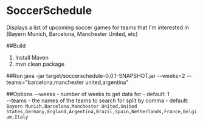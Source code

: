# SoccerSchedule

Displays a list of upcoming soccer games for teams that I'm interested in (Bayern Munich, Barcelona, Manchester United, etc)

##Build
1. Install Maven
2. mvn clean package

##Run
java -jar target/soccerschedule-0.0.1-SNAPSHOT.jar --weeks=2 --teams="barcelona,manchester united,argentina"

##Options
 --weeks - number of weeks to get data for - default: 1  
 --teams - the names of the teams to search for split by comma - default: `Bayern Munich,Barcelona,Manchester United,United States,Germany,England,Argentina,Brazil,Spain,Netherlands,France,Belgium,Italy`

